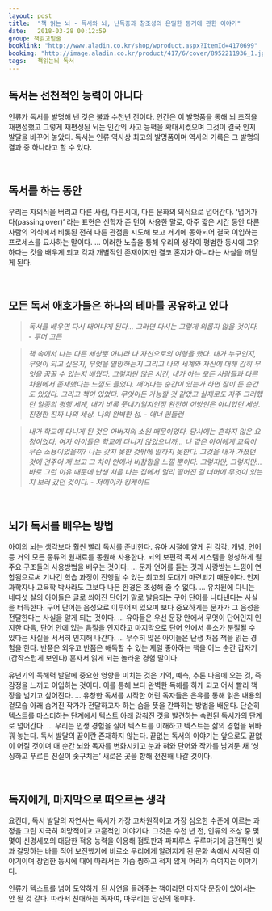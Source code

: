 ```yaml
---
layout: post
title:  "책 읽는 뇌 - 독서와 뇌, 난독증과 창조성의 은밀한 동거에 관한 이야기"
date:   2018-03-28 00:12:59
group: 책읽고밑줄
booklink: "http://www.aladin.co.kr/shop/wproduct.aspx?ItemId=4170699"
bookimg: "http://image.aladin.co.kr/product/417/6/cover/8952211936_1.jpg"
tags:	책읽는뇌 독서
---
```


## 독서는 선천적인 능력이 아니다 
인류가 독서를 발명해 낸 것은 불과 수천년 전이다. 인간은 이 발명품을 통해 뇌 조직을 재편성했고 그렇게 재편성된 뇌는 인간의 사고 능펵을 확대시켰으며 그것이 결국 인지 발달을 바꾸어 놓았다. 독서는 인류 역사상 최고의 발명품이며 역사의 기록은 그 발명의 결과 중 하나라고 할 수 있다. 

<br/>

## 독서를 하는 동안 
우리는 자의식을 버리고 다른 사람, 다른시대, 다른 문화의 의식으로 넘어간다. ‘넘어가다(passing over)’ 라는 표현은 신학자 존 던이 사용한 말로, 아주 짧은 시간 동안 다른 사람의 의식에서 비롯된 전혀 다른 관점을 시도해 보고 거기에 동화되어 결국 이입하는 프로세스를 묘사하는 말이다. ... 이러한 노출을 통해 우리의 생각이 평범한 동시에 고유하다는 것을 배우게 되고 각자 개별적인 존재이지만 결코 혼자가 아니라는 사실을 깨닫게 된다. 

<br/>

## 모든 독서 애호가들은 하나의 테마를 공유하고 있다
> _독서를 배우면 다시 태어나게 된다... 그러면 다시는 그렇게 외롭지 않을 것이다. - 루머 고든_

> _책 속에서 나는 다른 세상뿐 아니라 나 자신으로의 여행을 했다. 내가 누구인지, 무엇이 되고 싶은지, 무엇을 열망하는지 그리고 나의 세계와 자신에 대해 감히 무엇을 꿈꿀 수 있는지 배웠다. 그렇지만 많은 시간, 내가 아는 모든 사람들과 다른 차원에서 존재했다는 느낌도 들었다. 깨어나는 순간이 있는가 하면 잠이 든 순간도 있었다. 그리고 책이 있었다. 무엇이든 가능할 것 같았고 실제로도 자주 그러했던 일종의 평행 세계, 내가 비록 풋내기일지언정 완전히 이방인은 아니었던 세상. 진정한 진짜 나의 세상. 나의 완벽한 섬. - 애너 퀸들런_

> _내가 학교에 다니게 된 것은 아버지의 소원 때문이었다. 당시에는 흔하지 않은 요청이었다. 여자 아이들은 학교에 다니지 않았으니까... 나 같은 아이에게 교육이 무슨 소용이었을까? 나는 갖지 못한 것밖에 말하지 못한다. 그것을 내가 가졌던 것에 견주어 재 보고 그 차이 안에서 비참함을 느낄 뿐이다. 그렇지만, 그렇지만... 바로 그런 이유 때문에 난생 처음 나는 집에서 멀리 떨어진 길 너머에 무엇이 있는지 보러 갔던 것이다. - 저메이카 킹케이드_

<br/>

## 뇌가 독서를 배우는 방법
아이의 뇌는 생각보다 훨씬 빨리 독서를 준비한다. 유아 시절에 알게 된 감각, 개념, 언어 등 거의 모든 종류의 원재료를 동원해 사용한다. 뇌의 보편적 독서 시스템을 형성하게 될 주요 구조들의 사용방법을 배우는 것이다. ... 문자 언어를 듣는 것과 사랑받는 느낌이 연합됨으로써 기나긴 학습 과정이 진행될 수 있는 최고의 토대가 마련되기 때문이다. 인지과학자나 교육학 박사라도 그보다 나은 환경은 조성해 줄 수 없다. ... 유치원에 다니는 네다섯 살의 아이들은 글로 씌어진 단어가 말로 발음되는 구어 단어를 나타낸다는 사실을 터득한다. 구어 단어는 음성으로 이루어져 있으며 보다 중요하게는 문자가 그 음성을 전달한다는 사실을 알게 되는 것이다. ... 유아들은 우선 문장 안에서 무엇이 단어인지 인지한 다음, 단어 안에 있는 음절을 인지하고 마지막으로 단어 안에서 음소가 분절될 수 있다는 사실을 서서히 인지해 나간다. ... 무수히 많은 아이들은 난생 처음 책을 읽는 경험을 한다. 반쯤은 외우고 반쯤은 해독할 수 있는 제일 좋아하는 책을 어느 순간 갑자기(갑작스럽게 보인다) 혼자서 읽게 되는 놀라운 경험 말이다. 

유년기의 독해력 발달에 중요한 영향을 미치는 것은 기억, 예측, 추론 다음에 오는 것, 즉 감정을 느끼고 이입하는 것이다. 이를 통해 보다 완벽한 독해를 하게 되고 어서 빨리 책장을 넘기고 싶어진다. ... 유창한 독서를 시작한 어린 독자들은 은유를 통해 읽은 내용의 겉모습 아래 숨겨진 작가가 전달하고자 하는 숨을 뜻을 간파하는 방법을 배운다. 단순히 텍스트를 마스터하는 단계에서 텍스트 아래 감춰진 것을 발견하는 숙련된 독서가의 단계로 넘어간다. ... 우리는 인생 경험을 실어 텍스트를 이해하고 텍스트는 삶의 경험을 뒤바꿔 놓는다. 독서 발달의 끝이란 존재하지 않는다. 끝없는 독서의 이야기는 앞으로도 끝없이 어질 것이며 매 순간 뇌와 독자를 변화시키고 눈과 혀와 단어와 작가를 남겨둔 채 ‘싱싱하고 푸르른 진실이 솟구치는’ 새로운 곳을 향해 전진해 나갈 것이다. 

<br/>

## 독자에게, 마지막으로 떠오르는 생각 
요컨데, 독서 발달의 자연사는 독서가 가장 고차원적이고 가장 심오한 수준에 이르는 과정을 그린 지극히 희망적이고 교훈적인 이야기다. 그것은 수천 년 전, 인류의 조상 중 몇몇이 신경세포의 대담한 적응 능력을 이용해 점토판과 파피루스 두루마기에 금전적인 빚과 갈망하는 바를 적어 보전했기에 비로소 우리에게 알려지게 된 문화 속에서 시작된 이야기이며 장엄한 동시에 때에 따라서는 가슴 찡하고 적지 않게 머리가 숙여지는 이야기다. 

인류가 텍스트를 넘어 도약하게 된 사연을 들려주는 책이라면 마지막 문장이 있어서는 안 될 것 같다. 따라서 친애하는 독자여, 마무리는 당신의 몫이다.

<br/>
